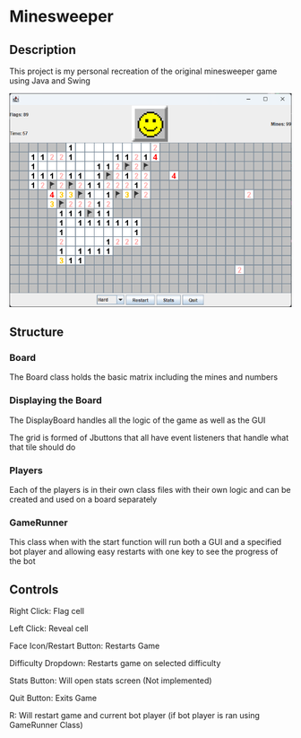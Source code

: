 # Minesweeper 
## Description
This project is my personal recreation of the original minesweeper game using Java and Swing 

![HardBoard](img/Hard.png)

## Structure
### Board
The Board class holds the basic matrix including the mines and numbers
### Displaying the Board
The DisplayBoard handles all the logic of the game as well as the GUI

The grid is formed of Jbuttons that all have event listeners that handle what that tile should do
### Players
Each of the players is in their own class files with their own logic and can be created and used on a board separately 
### GameRunner
This class when with the start function will run both a GUI and a specified bot player and allowing easy restarts with one key to see the progress of the bot
## Controls
Right Click: Flag cell

Left Click: Reveal cell

Face Icon/Restart Button: Restarts Game

Difficulty Dropdown: Restarts game on selected difficulty

Stats Button: Will open stats screen (Not implemented)

Quit Button: Exits Game

R: Will restart game and current bot player (if bot player is ran using GameRunner Class)



